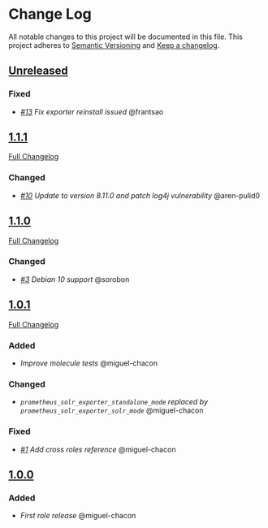 # Change Log
All notable changes to this project will be documented in this file.
This project adheres to [Semantic Versioning](http://semver.org/) and [Keep a changelog](https://github.com/olivierlacan/keep-a-changelog).
## [Unreleased](https://github.com/idealista/prometheus_solr_exporter_role/tree/develop)
### Fixed
- *[#13](https://github.com/idealista/prometheus_solr_exporter_role/issues/13) Fix exporter reinstall issued* @frantsao

## [1.1.1](https://github.com/idealista/prometheus_solr_exporter_role/tree/1.1.1)
[Full Changelog](https://github.com/idealista/prometheus_solr_exporter_role/compare/1.1.0...1.1.1)
### Changed
- *[#10](https://github.com/idealista/prometheus_solr_exporter_role/issues/10) Update to version 8.11.0 and patch log4j vulnerability* @aren-pulid0

## [1.1.0](https://github.com/idealista/prometheus_solr_exporter_role/tree/1.1.0)
[Full Changelog](https://github.com/idealista/prometheus_solr_exporter_role/compare/1.1.0...1.0.1)
### Changed
- *[#3](https://github.com/idealista/prometheus_solr_exporter_role/issues/3) Debian 10 support* @sorobon

## [1.0.1](https://github.com/idealista/prometheus_solr_exporter_role/tree/1.0.1)
[Full Changelog](https://github.com/idealista/prometheus_solr_exporter_role/compare/1.0.1...1.0.0)
### Added
- *Improve molecule tests* @miguel-chacon
### Changed
- *`prometheus_solr_exporter_standalone_mode` replaced by `prometheus_solr_exporter_solr_mode`* @miguel-chacon 
### Fixed
- *[#1](https://github.com/idealista/prometheus_solr_exporter_role/issues/1) Add cross roles reference* @miguel-chacon

## [1.0.0](https://github.com/idealista/prometheus_solr_exporter_role/tree/1.0.0)
### Added
- *First role release* @miguel-chacon
